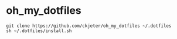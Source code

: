 # oh_my_dotfiles


```
git clone https://github.com/ckjeter/oh_my_dotfiles ~/.dotfiles
sh ~/.dotfiles/install.sh
```

